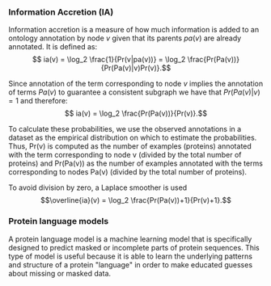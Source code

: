 ### Information Accretion (IA)

Information accretion is a measure of how much information is added to an ontology annotation by node $v$ given that its parents $pa(v)$ are already annotated. It is defined as:
$$ ia(v) = \log_2 \frac{1}{Pr(v|pa(v))} = \log_2 \frac{Pr(Pa(v))}{Pr(Pa(v)|v)Pr(v)}.$$

Since annotation of the term corresponding to node $v$ implies the annotation of terms $Pa(v)$ to guarantee a consistent subgraph we have that $Pr(Pa(v)|v)=1$ and therefore:
$$ ia(v) = \log_2 \frac{Pr(Pa(v))}{Pr(v)}.$$

To calculate these probabilities, we use the observed annotations in a dataset as the empirical distribution on which to estimate the probabilities. Thus, Pr(v) is computed as the number of examples (proteins) annotated with the term corresponding to node v (divided by the total number of proteins) and Pr(Pa(v)) as the number of examples annotated with the terms corresponding to nodes Pa(v) (divided by the total number of proteins).

To avoid division by zero, a Laplace smoother is used
$$\overline{ia}(v) = \log_2 \frac{Pr(Pa(v))+1}{Pr(v)+1}.$$

### Protein language models

A protein language model is a machine learning model that is specifically designed to predict masked or incomplete parts of protein sequences. This type of model is useful because it is able to learn the underlying patterns and structure of a protein "language" in order to make educated guesses about missing or masked data. 

